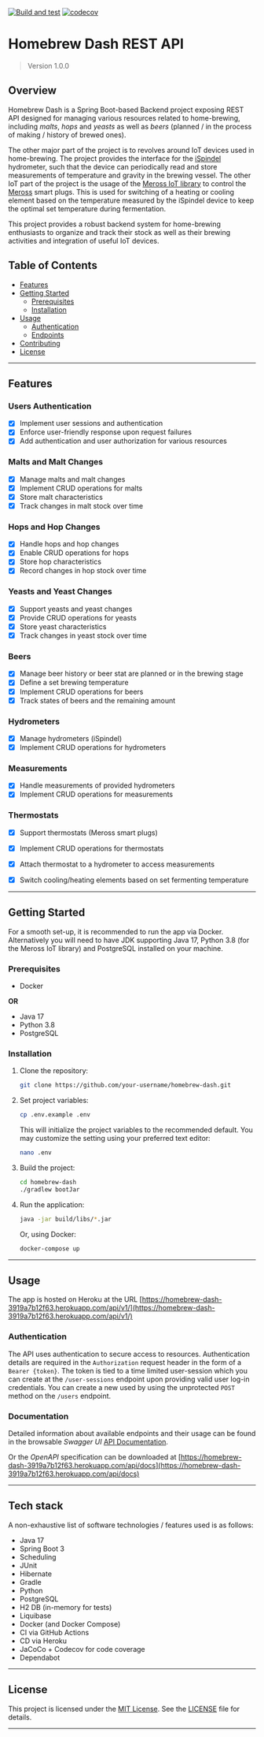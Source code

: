 [![Build and test](https://github.com/simerda/homebrew-dash/actions/workflows/test.yml/badge.svg)](https://github.com/simerda/homebrew-dash/actions/workflows/test.yml)
[![codecov](https://codecov.io/gh/simerda/homebrew-dash/graph/badge.svg?token=T2IDD92GL9)](https://codecov.io/gh/simerda/homebrew-dash)


# Homebrew Dash REST API

> Version 1.0.0

## Overview

Homebrew Dash is a Spring Boot-based Backend project exposing REST API designed for managing various resources
related to home-brewing, including *malts*, *hops* and *yeasts* as well
as *beers* (planned / in the process of making / history of brewed ones).

The other major part of the project is to revolves around IoT devices used in home-brewing. The project provides
the interface for the [iSpindel](https://github.com/universam1/iSpindel) hydrometer, such that the device
can periodically read and store measurements of temperature and gravity in the brewing vessel.
The other IoT part of the project is the usage of the [Meross IoT library](https://github.com/albertogeniola/MerossIot)
to control the [Meross](https://www.meross.com) smart plugs. This is used for switching of a heating or cooling element 
based on the temperature measured by the iSpindel device to keep the optimal set temperature during fermentation.

This project provides a robust backend system for home-brewing enthusiasts to organize and track their stock
as well as their brewing activities and integration of useful IoT devices.

## Table of Contents

- [Features](#features)
- [Getting Started](#getting-started)
    - [Prerequisites](#prerequisites)
    - [Installation](#installation)
- [Usage](#usage)
    - [Authentication](#authentication)
    - [Endpoints](#endpoints)
- [Contributing](#contributing)
- [License](#license)

---

## Features

### Users Authentication
- [x] Implement user sessions and authentication
- [x] Enforce user-friendly response upon request failures
- [x] Add authentication and user authorization for various resources

### Malts and Malt Changes
- [x] Manage malts and malt changes
- [x] Implement CRUD operations for malts
- [x] Store malt characteristics
- [x] Track changes in malt stock over time

### Hops and Hop Changes
- [x] Handle hops and hop changes
- [x] Enable CRUD operations for hops
- [x] Store hop characteristics
- [x] Record changes in hop stock over time

### Yeasts and Yeast Changes
- [x] Support yeasts and yeast changes
- [x] Provide CRUD operations for yeasts
- [x] Store yeast characteristics
- [x] Track changes in yeast stock over time

### Beers
- [x] Manage beer history or beer stat are planned or in the brewing stage
- [x] Define a set brewing temperature
- [x] Implement CRUD operations for beers
- [x] Track states of beers and the remaining amount

### Hydrometers
- [x] Manage hydrometers (iSpindel)
- [x] Implement CRUD operations for hydrometers

### Measurements
- [x] Handle measurements of provided hydrometers
- [x] Implement CRUD operations for measurements

### Thermostats
- [x] Support thermostats (Meross smart plugs)
- [x] Implement CRUD operations for thermostats
- [x] Attach thermostat to a hydrometer to access measurements
- [x] Switch cooling/heating elements based on set fermenting temperature


---

## Getting Started

For a smooth set-up, it is recommended to run the app via Docker.
Alternatively you will need to have JDK supporting Java 17,
Python 3.8 (for the Meross IoT library) and PostgreSQL installed on your machine.

### Prerequisites

- Docker

**OR**

- Java 17
- Python 3.8
- PostgreSQL

### Installation

1. Clone the repository:

   ```bash
   git clone https://github.com/your-username/homebrew-dash.git
   ```

2. Set project variables:

   ```bash
   cp .env.example .env
   ```

   This will initialize the project variables to the recommended default.
   You may customize the setting using your preferred text editor:

   ```bash
   nano .env
   ```

3. Build the project:

   ```bash
   cd homebrew-dash
   ./gradlew bootJar
   ```

4. Run the application:

   ```bash
   java -jar build/libs/*.jar
   ```

   Or, using Docker:

   ```bash
   docker-compose up
   ```

---

## Usage

The app is hosted on Heroku at the URL
[https://homebrew-dash-3919a7b12f63.herokuapp.com/api/v1/](https://homebrew-dash-3919a7b12f63.herokuapp.com/api/v1/)


### Authentication

The API uses authentication to secure access to resources.
Authentication details are required in the `Authorization` request header in the form of a `Bearer {token}`.
The token is tied to a time limited user-session which you can create at the `/user-sessions`
endpoint upon providing valid user log-in credentials.
You can create a new used by using the unprotected `POST` method on the `/users` endpoint. 

### Documentation

Detailed information about available endpoints and their usage can be found in the browsable *Swagger UI* [API Documentation](https://homebrew-dash-3919a7b12f63.herokuapp.com/api/docs-ui).

Or the *OpenAPI* specification can be downloaded at [https://homebrew-dash-3919a7b12f63.herokuapp.com/api/docs](https://homebrew-dash-3919a7b12f63.herokuapp.com/api/docs)

---

## Tech stack

A non-exhaustive list of software technologies / features used is as follows:
- Java 17
- Spring Boot 3
- Scheduling
- JUnit
- Hibernate
- Gradle
- Python
- PostgreSQL
- H2 DB (in-memory for tests)
- Liquibase
- Docker (and Docker Compose)
- CI via GitHub Actions
- CD via Heroku
- JaCoCo + Codecov for code coverage
- Dependabot

---

## License

This project is licensed under the [MIT License](LICENSE). See the [LICENSE](LICENSE) file for details.

---
